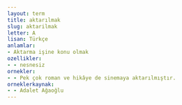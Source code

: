 ```yaml
---
layout: term
title: aktarılmak
slug: aktarilmak
letter: A
lisan: Türkçe
anlamlar:
- Aktarma işine konu olmak
ozellikler:
- - nesnesiz
ornekler:
- - Pek çok roman ve hikâye de sinemaya aktarılmıştır.
orneklerkaynak:
- - Adalet Ağaoğlu
---
```

